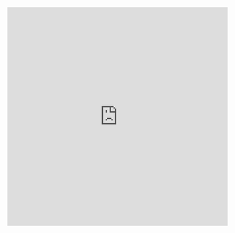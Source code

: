 <iframe src="https://quizlet.com/452382971/flashcards/embed?i=wf9mg&x=1jj1" height="500" width="100%" style="border:0"></iframe>
